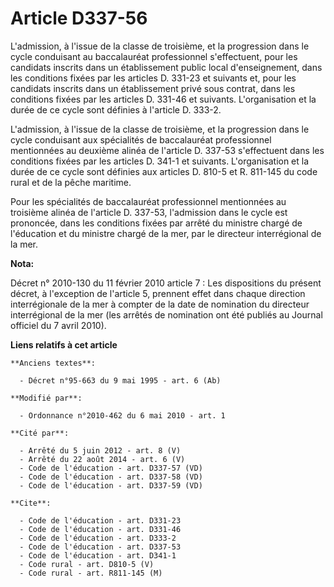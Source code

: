 # Article D337-56

L'admission, à l'issue de la classe de troisième, et la progression dans le cycle conduisant au baccalauréat professionnel
s'effectuent, pour les candidats inscrits dans un établissement public local d'enseignement, dans les conditions fixées par
les articles D. 331-23 et suivants et, pour les candidats inscrits dans un établissement privé sous contrat, dans les
conditions fixées par les articles D. 331-46 et suivants. L'organisation et la durée de ce cycle sont définies à l'article D.
333-2. 

L'admission, à l'issue de la classe de troisième, et la progression dans le cycle conduisant aux spécialités de baccalauréat
professionnel mentionnées au deuxième alinéa de l'article D. 337-53 s'effectuent dans les conditions fixées par les articles
D. 341-1 et suivants. L'organisation et la durée de ce cycle sont définies aux articles D. 810-5 et R. 811-145 du code rural
et de la pêche maritime. 

Pour les spécialités de baccalauréat professionnel mentionnées au troisième alinéa de l'article D. 337-53, l'admission dans
le cycle est prononcée, dans les conditions fixées par arrêté du ministre chargé de l'éducation et du ministre chargé de la
mer, par le directeur interrégional de la mer.

**Nota:**

Décret n° 2010-130 du 11 février 2010 article 7 : Les dispositions du présent décret, à l'exception de l'article 5, prennent
effet dans chaque direction interrégionale de la mer à compter de la date de nomination du directeur interrégional de la mer
(les arrêtés de nomination ont été publiés au Journal officiel du 7 avril 2010).

**Liens relatifs à cet article**

	**Anciens textes**:

	  - Décret n°95-663 du 9 mai 1995 - art. 6 (Ab)

	**Modifié par**:

	  - Ordonnance n°2010-462 du 6 mai 2010 - art. 1

	**Cité par**:

	  - Arrêté du 5 juin 2012 - art. 8 (V)
	  - Arrêté du 22 août 2014 - art. 6 (V)
	  - Code de l'éducation - art. D337-57 (VD)
	  - Code de l'éducation - art. D337-58 (VD)
	  - Code de l'éducation - art. D337-59 (VD)

	**Cite**:

	  - Code de l'éducation - art. D331-23
	  - Code de l'éducation - art. D331-46
	  - Code de l'éducation - art. D333-2
	  - Code de l'éducation - art. D337-53
	  - Code de l'éducation - art. D341-1
	  - Code rural - art. D810-5 (V)
	  - Code rural - art. R811-145 (M)
